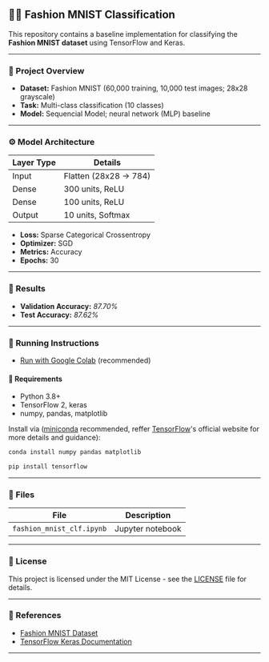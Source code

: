 ## 🕺🏻 Fashion MNIST Classification

This repository contains a baseline implementation for classifying the **Fashion MNIST dataset** using TensorFlow and Keras.

---
### 📝 Project Overview

- **Dataset:** Fashion MNIST (60,000 training, 10,000 test images; 28x28 grayscale)
- **Task:** Multi-class classification (10 classes)
- **Model:** Sequencial Model; neural network (MLP) baseline

---
### ⚙️ Model Architecture

| Layer Type | Details |
|---|---|
| Input | Flatten (28x28 → 784) |
| Dense | 300 units, ReLU |
| Dense | 100 units, ReLU |
| Output | 10 units, Softmax |

- **Loss:** Sparse Categorical Crossentropy
- **Optimizer:** SGD
- **Metrics:** Accuracy
- **Epochs:** 30

---
### 🚀 Results

- **Validation Accuracy:** *87.70%*
- **Test Accuracy:** *87.62%*

---
### 🔧 Running Instructions

- [Run with Google Colab](https://colab.research.google.com/drive/1epxaNQHkUGV2i0aTZUupd8iYg6ygIBOS?usp=sharing) (recommended)

#### 📌 Requirements

* Python 3.8+
* TensorFlow 2, keras
* numpy, pandas, matplotlib


Install via ([miniconda](https://www.anaconda.com/docs/getting-started/miniconda/main) recommended, reffer [TensorFlow](https://www.tensorflow.org/install)'s official website for more details and guidance):

```bash
conda install numpy pandas matplotlib
```
```bash
pip install tensorflow
```

---
### 📁 Files

| File | Description |
|---|---|
| `fashion_mnist_clf.ipynb` | Jupyter notebook|

---

### 📜 License

This project is licensed under the MIT License - see the [LICENSE](LICENSE) file for details.

---

### 🔗 References

- [Fashion MNIST Dataset](https://github.com/zalandoresearch/fashion-mnist)
- [TensorFlow Keras Documentation](https://www.tensorflow.org/api_docs/python/tf/keras)

---

